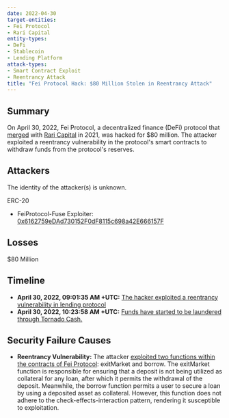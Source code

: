 ```yaml
---
date: 2022-04-30
target-entities: 
- Fei Protocol
- Rari Capital
entity-types:
- DeFi
- Stablecoin
- Lending Platform
attack-types:
- Smart Contract Exploit
- Reentrancy Attack
title: "Fei Protocol Hack: $80 Million Stolen in Reentrancy Attack"
---
```


## Summary

On April 30, 2022, Fei Protocol, a decentralized finance (DeFi) protocol that [merged](https://thedefiant.io/rari-capital-fei-merger) with [Rari Capital](https://www.rari.capital/) in 2021, was hacked for $80 million. The attacker exploited a reentrancy vulnerability in the protocol's smart contracts to withdraw funds from the protocol's reserves.

## Attackers

The identity of the attacker(s) is unknown.

ERC-20
- FeiProtocol-Fuse Exploiter: [0x6162759eDAd730152F0dF8115c698a42E666157F](https://etherscan.io/address/0x6162759edad730152f0df8115c698a42e666157f)

## Losses

$80 Million

## Timeline

- **April 30, 2022, 09:01:35 AM +UTC:** [The hacker exploited a reentrancy vulnerability in lending protocol](https://etherscan.io/tx/0xadbe5cf9269a001d50990d0c29075b402bcc3a0b0f3258821881621b787b35c6)
- **April 30, 2022, 10:23:58 AM +UTC:** [Funds have started to be laundered through Tornado Cash.](https://etherscan.com/tx/0x61ee3d6fdf29f84c36ad828608af38b516869631f494326ed10f82ef36ddf3f9)

## Security Failure Causes

- **Reentrancy Vulnerability:** The attacker [exploited two functions within the contracts of Fei Protocol](https://www.halborn.com/blog/post/explained-the-fei-protocol-hack-april-2022): exitMarket and borrow. The exitMarket function is responsible for ensuring that a deposit is not being utilized as collateral for any loan, after which it permits the withdrawal of the deposit. Meanwhile, the borrow function permits a user to secure a loan by using a deposited asset as collateral. However, this function does not adhere to the check-effects-interaction pattern, rendering it susceptible to exploitation.
